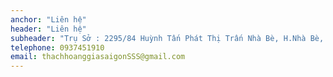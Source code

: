 ```yaml
---
anchor: "Liên hệ"
header: "Liên hệ"
subheader: "Trụ Sở : 2295/84 Huỳnh Tấn Phát Thị Trấn Nhà Bè, H.Nhà Bè, TP. HCM.\nVăn phòng đại diện: 39F Nguyễn Thị Thơi, Phường Hiệp Thành, Quận 12, TP. HCM. \nSẵn sàng để bắt đầu dự án tiếp theo của bạn với chúng tôi?\n Hãy gọi cho chúng tôi hoặc gửi email cho chúng tôi và chúng tôi sẽ liên hệ lại với bạn trong thời gian sớm nhất!"
telephone: 0937451910
email: thachhoanggiasaigonSSS@gmail.com
---
```

